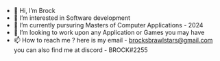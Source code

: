 - 👋 Hi, I’m Brock
- 👀 I’m interested in Software development
- 🌱 I’m currently pursuring Masters of Computer Applications - 2024
- 💞️ I’m looking to work upon any Application or Games you may have
- 📫 How to reach me ? here is my email - brocksbrawlstars@gmail.com you can also find me at discord - BROCK#2255

<!---
BrocksArcade is a ✨ special ✨ repository because its `README.md` (this file) appears on your GitHub profile.
You can click the Preview link to take a look at your changes.
--->
